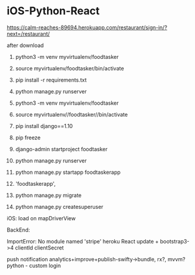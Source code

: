 # iOS-Python-React

https://calm-reaches-89694.herokuapp.com/restaurant/sign-in/?next=/restaurant/

after download

1. python3 -m venv myvirtualenv/foodtasker
2. source myvirtualenv/foodtasker/bin/activate

3. pip install -r requirements.txt
4. python manage.py runserver

1.  python3 -m venv myvirtualenv/foodtasker
2.  source myvirtualenv//foodtasker//bin/activate
3.  pip install django==1.10
4.  pip freeze
5.  django-admin startproject foodtasker
6.  python manage.py runserver

7.  python manage.py startapp foodtaskerapp
8.  'foodtaskerapp',

9.  python manage.py migrate
10. python manage.py createsuperuser

iOS:
load on mapDriverView

BackEnd:

ImportError: No module named 'stripe'
heroku
React update + bootstrap3->4
clientId
clientSecret

push notification
analytics+improve+publish-swifty->bundle, rx?, mvvm?
python - custom login
